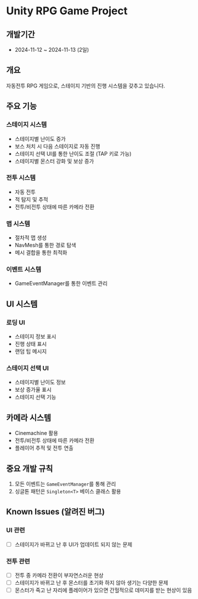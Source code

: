 # Unity RPG Game Project

## 개발기간
- 2024-11-12 ~ 2024-11-13 (2일)

## 개요
자동전투 RPG 게임으로, 스테이지 기반의 진행 시스템을 갖추고 있습니다.

## 주요 기능

### 스테이지 시스템
- 스테이지별 난이도 증가
- 보스 처치 시 다음 스테이지로 자동 진행
- 스테이지 선택 UI를 통한 난이도 조절 (TAP 키로 가능)
- 스테이지별 몬스터 강화 및 보상 증가

### 전투 시스템
- 자동 전투
- 적 탐지 및 추적
- 전투/비전투 상태에 따른 카메라 전환

### 맵 시스템
- 절차적 맵 생성
- NavMesh를 통한 경로 탐색
- 메시 결합을 통한 최적화

### 이벤트 시스템
- GameEventManager를 통한 이벤트 관리

## UI 시스템

### 로딩 UI
- 스테이지 정보 표시
- 진행 상태 표시
- 랜덤 팁 메시지

### 스테이지 선택 UI
- 스테이지별 난이도 정보
- 보상 증가율 표시
- 스테이지 선택 기능

## 카메라 시스템
- Cinemachine 활용
- 전투/비전투 상태에 따른 카메라 전환
- 플레이어 추적 및 전투 연출

## 중요 개발 규칙
1. 모든 이벤트는 `GameEventManager`를 통해 관리
2. 싱글톤 패턴은 `Singleton<T>` 베이스 클래스 활용

## Known Issues (알려진 버그)

### UI 관련
- [ ] 스테이지가 바뀌고 난 후 UI가 업데이트 되지 않는 문제

### 전투 관련
- [ ] 전투 중 카메라 전환이 부자연스러운 현상
- [ ] 스테이지가 바뀌고 난 후 몬스터를 초기화 하지 않아 생기는 다양한 문제
- [ ] 몬스터가 죽고 난 자리에 플레이어가 있으면 간헐적으로 데미지를 받는 현상이 있음
